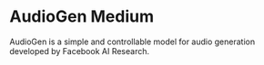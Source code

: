 # AudioGen Medium

AudioGen is a simple and controllable model for audio generation developed
by Facebook AI Research.
